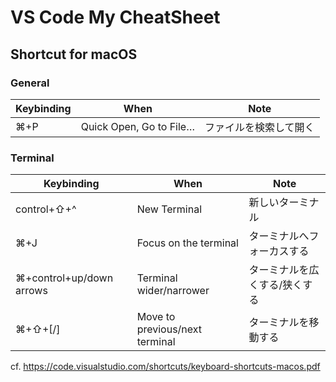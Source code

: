# VS Code My CheatSheet

## Shortcut for macOS

### General

|  Keybinding  |  When  |  Note |
| ---- | ---- | ----- |
|  ⌘+P  |  Quick Open, Go to File…  | ファイルを検索して開く |

### Terminal

|  Keybinding  |  When  |  Note |
| ---- | ---- | ----- |
|  control+⇧+^  |  New Terminal  | 新しいターミナル |
|  ⌘+J  |  Focus on the terminal  | ターミナルへフォーカスする |
|  ⌘+control+up/down arrows  |  Terminal wider/narrower  | ターミナルを広くする/狭くする |
|  ⌘+⇧+[/]  |  Move to previous/next terminal  | ターミナルを移動する |


cf. https://code.visualstudio.com/shortcuts/keyboard-shortcuts-macos.pdf